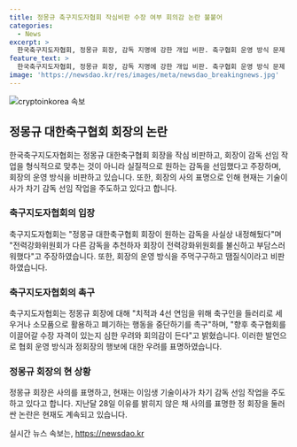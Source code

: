 ```yaml
---
title: 정몽규 축구지도자협회 작심비판 수장 여부 회의감 논란 불붙어
categories:
  - News
excerpt: >
  한국축구지도자협회, 정몽규 회장, 감독 지명에 강한 개입 비판. 축구협회 운영 방식 문제 제기. 지난 2월부터 이끌던 대표팀 감독 선임 작업 후 사의 표명. 내국인 감독 여부 논란으로 사퇴하며 추가 사퇴도 이어져. 현재는 이임생 기술이사가 차기 사령탑 선임 작업 주도. 축구계 관심 집중.
feature_text: >
  한국축구지도자협회, 정몽규 회장, 감독 지명에 강한 개입 비판. 축구협회 운영 방식 문제 제기. 지난 2월부터 이끌던 대표팀 감독 선임 작업 후 사의 표명. 내국인 감독 여부 논란으로 사퇴하며 추가 사퇴도 이어져. 현재는 이임생 기술이사가 차기 사령탑 선임 작업 주도. 축구계 관심 집중.
image: 'https://newsdao.kr/res/images/meta/newsdao_breakingnews.jpg'
---
```


<p><img src="https://newsdao.kr/res/images/meta/newsdao_breakingnews.jpg" alt="cryptoinkorea 속보" /></p>

<h2 data-ke-size="size26">정몽규 대한축구협회 회장의 논란</h2>

<p data-ke-size="size16">한국축구지도자협회는 정몽규 대한축구협회 회장을 작심 비판하고, 회장이 감독 선임 작업을 형식적으로 맞추는 것이 아니라 실질적으로 원하는 감독을 선임했다고 주장하며, 회장의 운영 방식을 비판하고 있습니다. 또한, 회장의 사의 표명으로 인해 현재는 기술이사가 차기 감독 선임 작업을 주도하고 있다고 합니다.</p>

<h3>축구지도자협회의 입장</h3>

<p data-ke-size="size16">축구지도자협회는 "정몽규 대한축구협회 회장이 원하는 감독을 사실상 내정해뒀다"며 "전력강화위원회가 다른 감독을 추천하자 회장이 전력강화위원회를 불신하고 부담스러워했다"고 주장하였습니다. 또한, 회장의 운영 방식을 주먹구구하고 땜질식이라고 비판하였습니다.</p>

<h3>축구지도자협회의 촉구</h3>

<p data-ke-size="size16">축구지도자협회는 정몽규 회장에 대해 "치적과 4선 연임을 위해 축구인을 들러리로 세우거나 소모품으로 활용하고 폐기하는 행동을 중단하기를 촉구"하며, "향후 축구협회를 이끌어갈 수장 자격이 있는지 심한 우려와 회의감이 든다"고 밝혔습니다. 이러한 발언으로 협회 운영 방식과 정회장의 행보에 대한 우려를 표명하였습니다.</p>

<h3>정몽규 회장의 현 상황</h3>

<p data-ke-size="size16">정몽규 회장은 사의를 표명하고, 현재는 이임생 기술이사가 차기 감독 선임 작업을 주도하고 있다고 합니다. 지난달 28일 이유를 밝히지 않은 채 사의를 표명한 정 회장을 둘러싼 논란은 현재도 계속되고 있습니다.</p>
실시간 뉴스 속보는, <a href="https://newsdao.kr" rel="dofollow">https://newsdao.kr</a>


